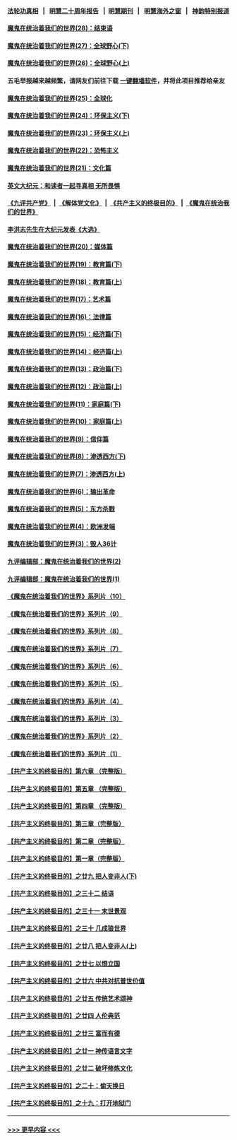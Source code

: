 #### [法轮功真相](https://github.com/gfw-breaker/truth/blob/master/README.md?t=0) &nbsp;&nbsp;|&nbsp;&nbsp; [明慧二十周年报告](https://github.com/gfw-breaker/mh-reports/blob/master/README.md?t=0) &nbsp;&nbsp;|&nbsp;&nbsp;[明慧期刊](https://github.com/gfw-breaker/mh-qikan) &nbsp;&nbsp;|&nbsp;&nbsp; [明慧海外之窗](https://github.com/gfw-breaker/mh-news/blob/master/README.md?t=0) &nbsp;&nbsp;|&nbsp;&nbsp; [神韵特别报道](https://github.com/gfw-breaker/mh-news/blob/master/shenyun.md?t=0)
#### [魔鬼在统治着我们的世界(28)：结束语](../pages/nsc422/n10936246.md?t=06132302) 
#### [魔鬼在统治着我们的世界(27)：全球野心(下)](../pages/nsc422/n10928319.md?t=06132302) 
#### [魔鬼在统治着我们的世界(26)：全球野心(上)](../pages/nsc422/n10900318.md?t=06132302) 
#### 五毛举报越来越频繁，请网友们前往下载 [一键翻墙软件](https://github.com/gfw-breaker/ssr-accounts)，并将此项目推荐给亲友
#### [魔鬼在统治着我们的世界(25)：全球化](../pages/nsc422/n10788205.md?t=06132302) 
#### [魔鬼在统治着我们的世界(24)：环保主义(下)](../pages/nsc422/n10695307.md?t=06132302) 
#### [魔鬼在统治着我们的世界(23)：环保主义(上)](../pages/nsc422/n10688613.md?t=06132302) 
#### [魔鬼在统治着我们的世界(22)：恐怖主义](../pages/nsc422/n10614727.md?t=06132302) 
#### [魔鬼在统治着我们的世界(21)：文化篇](../pages/nsc422/n10597706.md?t=06132302) 
#### [英文大纪元：和读者一起寻真相 无所畏惧](../pages/nsc422/n12542027.md?t=06132302) 
#### [《九评共产党》](https://github.com/begood0513/9ping.md/blob/master/README.md) &nbsp;|&nbsp; [《解体党文化》](../../../../jtdwh.md/blob/master/README.md)  &nbsp;|&nbsp; [《共产主义的终极目的》](../../../../gczydzjmd.md/blob/master/README.md) &nbsp;|&nbsp; [《魔鬼在统治我们的世界》](../../../../mgztzwmdsj.md/blob/master/README.md) 
#### [李洪志先生在大纪元发表《大选》](../pages/nsc422/n12534746.md?t=06132302) 
#### [魔鬼在统治着我们的世界(20)：媒体篇](../pages/nsc422/n10586579.md?t=06132302) 
#### [魔鬼在统治着我们的世界(19)：教育篇(下)](../pages/nsc422/n10564808.md?t=06132302) 
#### [魔鬼在统治着我们的世界(18)：教育篇(上)](../pages/nsc422/n10526970.md?t=06132302) 
#### [魔鬼在统治着我们的世界(17)：艺术篇](../pages/nsc422/n10499093.md?t=06132302) 
#### [魔鬼在统治着我们的世界(16)：法律篇](../pages/nsc422/n10485969.md?t=06132302) 
#### [魔鬼在统治着我们的世界(15)：经济篇(下)](../pages/nsc422/n10469975.md?t=06132302) 
#### [魔鬼在统治着我们的世界(14)：经济篇(上)](../pages/nsc422/n10457370.md?t=06132302) 
#### [魔鬼在统治着我们的世界(13)：政治篇(下)](../pages/nsc422/n10448270.md?t=06132302) 
#### [魔鬼在统治着我们的世界(12)：政治篇(上)](../pages/nsc422/n10444576.md?t=06132302) 
#### [魔鬼在统治着我们的世界(11)：家庭篇(下)](../pages/nsc422/n10440961.md?t=06132302) 
#### [魔鬼在统治着我们的世界(10)：家庭篇(上)](../pages/nsc422/n10435448.md?t=06132302) 
#### [魔鬼在统治着我们的世界(9)：信仰篇](../pages/nsc422/n10432159.md?t=06132302) 
#### [魔鬼在统治着我们的世界(8)：渗透西方(下)](../pages/nsc422/n10429603.md?t=06132302) 
#### [魔鬼在统治着我们的世界(7)：渗透西方(上)](../pages/nsc422/n10426013.md?t=06132302) 
#### [魔鬼在统治着我们的世界(6)：输出革命](../pages/nsc422/n10421536.md?t=06132302) 
#### [魔鬼在统治着我们的世界(5)：东方杀戮](../pages/nsc422/n10417707.md?t=06132302) 
#### [魔鬼在统治着我们的世界(4)：欧洲发端](../pages/nsc422/n10414890.md?t=06132302) 
#### [魔鬼在统治着我们的世界(3)：毁人36计](../pages/nsc422/n10411583.md?t=06132302) 
#### [九评编辑部：魔鬼在统治着我们的世界(2)](../pages/nsc422/n10410036.md?t=06132302) 
#### [九评编辑部：魔鬼在统治着我们的世界(1)](../pages/nsc422/n10406825.md?t=06132302) 
#### [《魔鬼在统治着我们的世界》系列片（10）](../pages/nsc422/n12292670.md?t=06132302) 
#### [《魔鬼在统治着我们的世界》系列片（9）](../pages/nsc422/n12290859.md?t=06132302) 
#### [《魔鬼在统治着我们的世界》系列片（8）](../pages/nsc422/n12287445.md?t=06132302) 
#### [《魔鬼在统治着我们的世界》系列片（7）](../pages/nsc422/n12283425.md?t=06132302) 
#### [《魔鬼在统治着我们的世界》系列片（6）](../pages/nsc422/n12282314.md?t=06132302) 
#### [《魔鬼在统治着我们的世界》系列片（5）](../pages/nsc422/n12281419.md?t=06132302) 
#### [《魔鬼在统治着我们的世界》系列片（4）](../pages/nsc422/n12274024.md?t=06132302) 
#### [《魔鬼在统治着我们的世界》系列片（3）](../pages/nsc422/n12271322.md?t=06132302) 
#### [《魔鬼在统治着我们的世界》系列片（2）](../pages/nsc422/n12269049.md?t=06132302) 
#### [《魔鬼在统治着我们的世界》系列片（1）](../pages/nsc422/n12267575.md?t=06132302) 
#### [【共产主义的终极目的】第六章 （完整版）](../pages/nsc422/n11428913.md?t=06132302) 
#### [【共产主义的终极目的】第五章 （完整版）](../pages/nsc422/n11428912.md?t=06132302) 
#### [【共产主义的终极目的】第四章 （完整版）](../pages/nsc422/n11428907.md?t=06132302) 
#### [【共产主义的终极目的】第三章（完整版）](../pages/nsc422/n11428848.md?t=06132302) 
#### [【共产主义的终极目的】第二章（完整版）](../pages/nsc422/n11428831.md?t=06132302) 
#### [【共产主义的终极目的】第一章（完整版）](../pages/nsc422/n11417651.md?t=06132302) 
#### [【共产主义的终极目的】之廿九 把人变非人(下)](../pages/nsc422/n11344140.md?t=06132302) 
#### [【共产主义的终极目的】之三十二 结语](../pages/nsc422/n11360535.md?t=06132302) 
#### [【共产主义的终极目的】之三十一 末世景观](../pages/nsc422/n11351129.md?t=06132302) 
#### [【共产主义的终极目的】之三十 几成狼世界](../pages/nsc422/n11348280.md?t=06132302) 
#### [【共产主义的终极目的】之廿八 把人变非人(上)](../pages/nsc422/n11340492.md?t=06132302) 
#### [【共产主义的终极目的】之廿七 以恨立国](../pages/nsc422/n11336944.md?t=06132302) 
#### [【共产主义的终极目的】之廿六 中共对抗普世价值](../pages/nsc422/n11324785.md?t=06132302) 
#### [【共产主义的终极目的】之廿五 传统艺术颂神](../pages/nsc422/n11296396.md?t=06132302) 
#### [【共产主义的终极目的】之廿四 人伦典范](../pages/nsc422/n11296397.md?t=06132302) 
#### [【共产主义的终极目的】之廿三 富而有德](../pages/nsc422/n11283598.md?t=06132302) 
#### [【共产主义的终极目的】之廿一 神传语言文字](../pages/nsc422/n11263265.md?t=06132302) 
#### [【共产主义的终极目的】之廿二 破坏修炼文化](../pages/nsc422/n11245728.md?t=06132302) 
#### [【共产主义的终极目的】之二十：偷天换日](../pages/nsc422/n11238846.md?t=06132302) 
#### [【共产主义的终极目的】之十九：打开地狱门](../pages/nsc422/n11206376.md?t=06132302) 

----
#### [ >>> 更早内容 <<< ](../indexes/nsc422-earlier.md)
